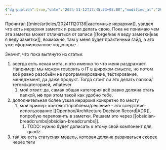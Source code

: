 ```yaml
---
{"dg-publish":true,"date":"2024-11-12T17:45:53+03:00","modified_at":"2024-11-13T16:51:27+03:00","permalink":"/forge/note-taking/иерархия заметок/","dgPassFrontmatter":true}
---
```



Прочитал [[mine/articles/202411120136|кастомные иерархии]], увидел что есть иерархия заметок и решил делать свою. Пока не понимаю чем эта заметка может отличаться от записи [[forge/как я веду заметки|как я веду заметки]], возможно, там у меня будет практичный гайд, а это уже сформированное подспорье.

Значит, что пока вытянуто из статьи:
1. всегда есть некая мета, и это именно то что меня раздражает. Например: мы можем говорить о IT в широком смысле, но потом всё равно разобьём на программирование, тестирование, менеджмент, да даже продукт. Тогда стоит ли это делать папкой/тегом/категорией, whatever
    1. *мой ответ:* да, самая общая категория всё равно должна стать папкой, **но** при этом такой как удобно тебе.
2. дополнительная более узкая иерархия конкретно по месту
    1. *мой пример:*  контекст/проблема/решение - это следствие использование [[Openbox/Architecture Decision Record|ADR]], попробую переложить в заметки. Решаем это через [[obsidian-breadcrumbs|obsidian-breadcrumbs]].
        1. TODO: нужно будет дописать к этому свой компонент для quartz.
3. так же есть статусная модель, которая должна развиваться скорее через теги
